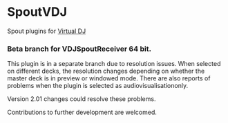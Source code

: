 # SpoutVDJ
Spout plugins for [Virtual DJ](https://www.virtualdj.com/)

### Beta branch for VDJSpoutReceiver 64 bit.

This plugin is in a separate branch due to resolution issues. When selected on different decks, the resolution changes depending on whether the master deck is in preview or windowed mode. There are also reports of problems when the plugin is selected as audiovisualisationonly.

Version 2.01 changes could resolve these problems.

Contributions to further development are welcomed.


